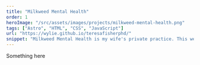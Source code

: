 ```yaml
---
title: "Milkweed Mental Health"
order: 1
heroImage: "/src/assets/images/projects/milkweed-mental-health.png"
tags: ["Astro", "HTML", "CSS", "JavaScript"]
url: "https://wylie.github.io/teresafisherphd/"
snippet: "Milkweed Mental Health is my wife's private practice. This website helps her connect with clients and provide information about her services. It's designed to be welcoming, informative, and easy to navigate."
---
```

Something here
